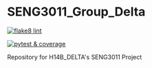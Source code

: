 # SENG3011_Group_Delta

[![flake8 lint](https://github.com/mearey/SENG3011_Group_Delta/actions/workflows/flake8.yml/badge.svg)](https://github.com/mearey/SENG3011_Group_Delta/actions/workflows/flake8.yml)

[![pytest & coverage](https://github.com/mearey/SENG3011_Group_Delta/actions/workflows/pytest-cov.yml/badge.svg)](https://github.com/mearey/SENG3011_Group_Delta/actions/workflows/pytest-cov.yml)

Repository for H14B_DELTA's SENG3011 Project
